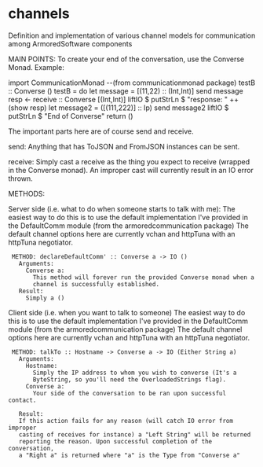 # channels
Definition and implementation of various channel models for communication among ArmoredSoftware components

MAIN POINTS:
To create your end of the conversation, use the Converse Monad.
Example:

import CommunicationMonad --(from communicationmonad package)
    testB :: Converse ()
    testB = do
      let message = [(11,22) :: (Int,Int)]
      send message
      resp <- receive :: Converse [(Int,Int)]
      liftIO $ putStrLn $ "response: " ++ (show resp)
      let message2 = ([(111,222)] :: Ip)
      send message2
      liftIO $ putStrLn $ "End of Converse"
      return ()
  
The important parts here are of course send and receive. 

send:
Anything that has ToJSON and FromJSON instances can be sent. 

receive:
Simply cast a receive as the thing you expect to receive (wrapped in the 
Converse monad). An improper cast will currently result in an IO error thrown.

METHODS:

  Server side (i.e. what to do when someone starts to talk with me):
     The easiest way to do this is to use the default implementation I've
     provided in the DefaultComm module (from the armoredcommunication package)
     The default channel options here are currently vchan and httpTuna with an
     httpTuna negotiator.
     
     METHOD: declareDefaultComm' :: Converse a -> IO () 
       Arguments:
         Converse a: 
           This method will forever run the provided Converse monad when a 
           channel is successfully established. 
       Result:
         Simply a () 
  Client side (i.e. when you want to talk to someone)
     The easiest way to do this is to use the default implementation I've
     provided in the DefaultComm module (from the armoredcommunication package)
     The default channel options here are currently vchan and httpTuna with an
     httpTuna negotiator.
     
     METHOD: talkTo :: Hostname -> Converse a -> IO (Either String a)
       Arguments: 
         Hostname: 
           Simply the IP address to whom you wish to converse (It's a 
           ByteString, so you'll need the OverloadedStrings flag).
         Converse a:
           Your side of the conversation to be ran upon successful contact. 
           
       Result:
       If this action fails for any reason (will catch IO error from improper
       casting of receives for instance) a "Left String" will be returned 
       reporting the reason. Upon successful completion of the conversation,
       a "Right a" is returned where "a" is the Type from "Converse a"

